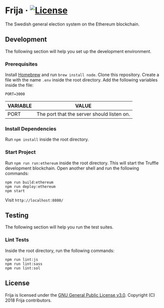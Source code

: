 # Frija &middot; [![License](https://img.shields.io/github/license/robshape/frija.svg)](./LICENSE)
The Swedish general election system on the Ethereum blockchain.

## Development
The following section will help you set up the development environment.

### Prerequisites
Install [Homebrew](https://brew.sh/) and run `brew install node`. Clone this repository. Create a file with the name `.env` inside the root directory. Add the following variables inside the file:
```
PORT=3000
```

|VARIABLE|VALUE                                     |
|--------|------------------------------------------|
|PORT    |The port that the server should listen on.|

### Install Dependencies
Run `npm install` inside the root directory.

### Start Project
Run `npm run run:ethereum` inside the root directory. This will start the Truffle development blockchain. Open another shell and run the following commands:
```
npm run build:ethereum
npm run deploy:ethereum
npm start
```

Visit `http://localhost:8080/`

## Testing
The following section will help you run the test suites.

### Lint Tests
Inside the root directory, run the following commands:
```
npm run lint:js
npm run lint:sass
npm run lint:sol
```

## License
Frija is licensed under the [GNU General Public License v3.0](./LICENSE). Copyright (C) 2018 Frija contributors.
